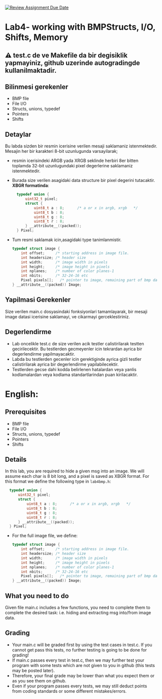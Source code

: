 [![Review Assignment Due Date](https://classroom.github.com/assets/deadline-readme-button-24ddc0f5d75046c5622901739e7c5dd533143b0c8e959d652212380cedb1ea36.svg)](https://classroom.github.com/a/6J2MKqY6)
# Lab4- working with BMPStructs, I/O, Shifts, Memory
## :warning: test.c de ve Makefile da bir degisiklik yapmayiniz, github uzerinde autogradingde kullanilmaktadir.

## Bilinmesi gerekenler
- BMP file
- File I/O
- Structs, unions, typedef
- Pointers
- Shifts
## Detaylar
Bu labda sizden bir resmin icerisine verilen mesaji saklamaniz istenmektedir.
Mesajin her bir karakteri 8-bit uzunlugunda varsayilarak;
- resmin icerisindeki ARGB yada XRGB seklinde herbiri 8er bitten toplamda 32-bit uzunlugundaki pixel degerlerine saklamaniz istenmektedir.
- Burada size verilen asagidaki data structure bir pixel degerini tutacaktir. **XBGR formatinda**:

  ```C
    typedef union {
        uint32_t pixel;
        struct {
            uint8_t a : 8;      /* a or x in argb, xrgb   */
            uint8_t b : 8;      
            uint8_t g : 8;
            uint8_t r : 8;
        } __attribute__((packed));
    } Pixel;
    ```
    
- Tum resmi saklamak icin,asagidaki type tanimlanmistir.
    ```C
    typedef struct image {
        int offset;     /* starting address in image file.              */
        int headersize; /* header size                                  */
        int width;      /* image width in pixels                        */
        int height;     /* image height in pixels                       */
        int nplanes;    /* number of color planes-1                     */
        int nbits;      /* 32-24-16 etc                                 */
        Pixel pixels[];   /* pointer to image, remaining part of bmp data */
    } __attribute__((packed)) Image;
    ```
## Yapilmasi Gerekenler
Size verilen main.c dosyasindaki fonksiyonlari tamamlayarak, bir mesaji image datasi icerisine saklamayi, ve cikarmayi gerceklestiriniz.
## Degerlendirme
- Lab oncelikle test.c de size verilen acik testler calistirilarak testten gecirilecektir. Bu testlerden gecmeyenler icin tekrardan ayrica bir degerlendirme yapilmayacaktir.
- Labda bu testlerden gecenler icin gerektiginde ayrica gizli testler calistirilarak ayrica bir degerlendirme yapilabilecektir.
- Testlerden gecse dahi kodda belirlenen hatalardan veya yanlis kodlamalardan veya kodlama standartlarindan puan kirilacaktir.
# English:
## Prerequisites
- BMP file
- File I/O
- Structs, unions, typedef
- Pointers
- Shifts
## Details
In this lab, you are required to hide a given msg into an image.
We will assume each char is 8 bit long, and a pixel is saved as XBGR format. For this format we define the following type in ``lab4bmp.h``:
   
  ```C
    typedef union {
        uint32_t pixel;
        struct {
            uint8_t a : 8;      /* a or x in argb, xrgb   */
            uint8_t b : 8;      
            uint8_t g : 8;
            uint8_t r : 8;
        } __attribute__((packed));
    } Pixel;
  ```
    
- For the full image file, we define:
    ```C
    typedef struct image {
        int offset;     /* starting address in image file.              */
        int headersize; /* header size                                  */
        int width;      /* image width in pixels                        */
        int height;     /* image height in pixels                       */
        int nplanes;    /* number of color planes-1                     */
        int nbits;      /* 32-24-16 etc                                 */
        Pixel pixels[];   /* pointer to image, remaining part of bmp data */
    } __attribute__((packed)) Image;
    ```
## What you need to do
Given file main.c includes a few functions, you need to complete them to complete the desired task: i.e. hiding and extracting msg into/from image data.

## Grading
- Your main.c will be graded first by using the test cases in test.c. If you cannot get pass this tests, no further testing is going to be done for grading!
- If main.c passes every test in test.c, then we may further test your program with some tests which are not given to you in github (this tests may be posted later).
- Therefore, your final grade may be lower than what you expect them or as you see them on github. 
- Even if your program passes every tests, we may still deduct points from coding standards or some different mistakes/errors.
